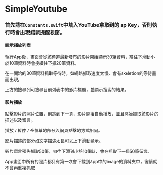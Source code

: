 # SimpleYoutube


### 首先請在`Constants.swift`中填入YouTube拿取到的 apiKey，否則執行時會出現錯誤提醒視窗。

#### 顯示播放列表

執行App後，畫面會從該頻道最新發布的影片開始顯示30筆資料，當往下滑動小於10筆資料時會接續往下抓20筆資料。

在一開始的30筆資料抓取等待時，如網路抓取速度太慢，會有skeletion的等待畫面出現。

上方的搜尋列可搜尋目前列表中的影片標題，並顯示搜索的結果。

#### 影片播放

點擊影片的照片位置，則跳到下一頁，影片開始自動播放，並且開始抓取該影片的描述以及留言。

播放 / 暫停 / 全螢幕的部分與網頁點擊的方式相同。

影片描述的部分如文字描述太長可以上下滑動顯示。

影片留言預先抓取50筆，如往下滑到小於10筆時，會在抓取下一個50筆留言。

App畫面中所有的照片都只有第一次會下載到App中的image的資料夾中，後續就不會再重複抓取
